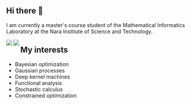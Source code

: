 ## Hi there 👋

I am currently a master's course student of the Mathematical Informatics Laboratory at the Nara Institute of Science and Technology.

<a href="https://github.com/anuraghazra/github-readme-stats">
  <img align="left" src="https://github-readme-stats.vercel.app/api?username=k-onoue&count_private=true&show_icons=true" />
</a>
<a href="https://github.com/anuraghazra/github-readme-stats">
  <img align="left" src="https://github-readme-stats.vercel.app/api/top-langs/?username=k-onoue" />
</a>



## My interests
- Bayesian optimization
- Gaussian processes
- Deep kernel machines
- Functional analysis
- Stochastic calculus
- Constrained optimization

<!--
[![言語の使用状況](https://img.shields.io/github/languages/top/k-onoue/k-onoue)](https://github.com/k-onoue/)
-->


<!--
**k-onoue/k-onoue** is a ✨ _special_ ✨ repository because its `README.md` (this file) appears on your GitHub profile.

Here are some ideas to get you started:

- 🔭 I’m currently working on ...
- 🌱 I’m currently learning ...
- 👯 I’m looking to collaborate on ...
- 🤔 I’m looking for help with ...
- 💬 Ask me about ...
- 📫 How to reach me: ...
- 😄 Pronouns: ...
- ⚡ Fun fact: ...
-->
